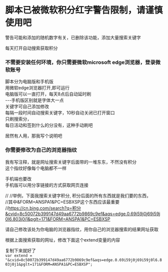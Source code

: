 # 脚本已被微软积分红字警告限制，请谨慎使用吧   
警告可能和添加的随机数字有关，已删除该功能，添加大量搜索关键字     

每天打开自动搜索获取积分   
### 不需要安装任何环境，你只需要微软microsoft edge浏览器，登录微软账号      
脚本分为电脑版和手机版   
用微软edge浏览器打开,即可运行        
电脑版可以一直打开，每天8点后自动延时刷    
---手机版区别就是字体大一点    
关键字可自己添加修改   
每隔一段时间自动搜索关键字，10秒自动关闭已打开窗口   
只刷搜索分，  
每日活动和签到什么的分没有，这种手动刷吧   

居然有人用，那我写个说明吧  
### 你需要修改为自己的浏览器指纹  

我有写注释，就是网址搜索关键字后面带的一堆东东，不然没有积分  
这个指纹好像每个电脑都不一样  

手机端也要改  
手机版可以用分享链接的方式获取网页连接  

//
//举例，下面我搜索关键字积分, 积分后面的所有东西就是我们要的东西，  
//其中&FORM=ANSPA1&PC=ESBXSP这个东西应该最重要  
//https://cn.bing.com/search?q=积分&cvid=8c50072b399147d49aa6772b9869c9ef&aqs=edge.0.69i59j0j69i59j0l6.803j0j1&pglt=171&FORM=ANSPA1&PC=ESBXSP

请自己修改该处为你电脑的浏览器指纹，用你自己的浏览器搜索的结果网址获取  

根据上面搜索获取的网址，修改下面这个extend变量的内容  

复制下来就好了  
`
var extend = "&cvid=8c50072b399147d49aa6772b9869c9ef&aqs=edge.0.69i59j0j69i59j0l6.803j0j1&pglt=171&FORM=ANSPA1&PC=ESBXSP";
`
